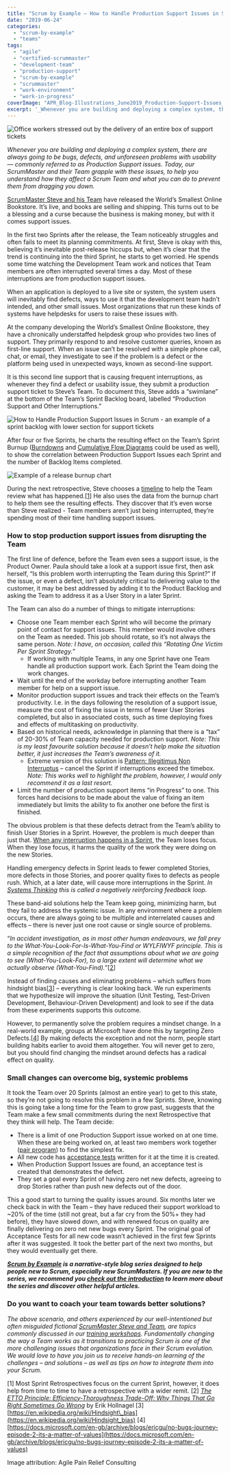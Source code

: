 ```yaml
---
title: "Scrum by Example – How to Handle Production Support Issues in Scrum"
date: "2019-06-24"
categories: 
  - "scrum-by-example"
  - "teams"
tags: 
  - "agile"
  - "certified-scrummaster"
  - "development-team"
  - "production-support"
  - "scrum-by-example"
  - "scrummaster"
  - "work-environment"
  - "work-in-progress"
coverImage: "APR_Blog-Illustrations_June2019_Production-Support-Issues_v3.jpg"
excerpt: '_Whenever you are building and deploying a complex system, there are always going to be'
---
```


![Office workers stressed out by the delivery of an entire box of support tickets](src/content/blog/scrum-production-support/images/APR_Blog-Illustrations_June2019_Production-Support-Issues_v3.jpg)

_Whenever you are building and deploying a complex system, there are always going to be bugs, defects, and unforeseen problems with usability — commonly referred to as Production Support issues. Today, our ScrumMaster and their Team grapple with these issues, to help you understand how they affect a Scrum Team and what you can do to prevent them from dragging you down._

[ScrumMaster Steve and his Team](/blog/scrum-by-example.html) have released the World’s Smallest Online Bookstore. It’s live, and books are selling and shipping. This turns out to be a blessing and a curse because the business is making money, but with it comes support issues.

In the first two Sprints after the release, the Team noticeably struggles and often fails to meet its planning commitments. At first, Steve is okay with this, believing it’s inevitable post-release hiccups but, when it’s clear that the trend is continuing into the third Sprint, he starts to get worried. He spends some time watching the Development Team work and notices that Team members are often interrupted several times a day. Most of these interruptions are from production support issues.

When an application is deployed to a live site or system, the system users will inevitably find defects, ways to use it that the development team hadn’t intended, and other small issues. Most organizations that run these kinds of systems have helpdesks for users to raise these issues with.

At the company developing the World’s Smallest Online Bookstore, they have a chronically understaffed helpdesk group who provides two lines of support. They primarily respond to and resolve customer queries, known as first-line support. When an issue can’t be resolved with a simple phone call, chat, or email, they investigate to see if the problem is a defect or the platform being used in unexpected ways, known as second-line support.

It is this second line support that is causing frequent interruptions, as whenever they find a defect or usability issue, they submit a production support ticket to Steve’s Team. To document this, Steve adds a “swimlane” at the bottom of the Team’s Sprint Backlog board, labelled “Production Support and Other Interruptions.”

![How to Handle Production Support Issues in Scrum - an example of a sprint backlog with lower section for support tickets](src/content/blog/scrum-production-support/images/2019CSM-Sample-Scrum-Task-Board_2-1024x975.jpg)

After four or five Sprints, he charts the resulting effect on the Team’s Sprint Burnup ([Burndowns](/blog/scrummaster-tales-the-trouble-with-sprint-burndowns.html) and [Cumulative Flow Diagrams](/scrummaster-resources-and-references#estimation) could be used as well), to show the correlation between Production Support Issues each Sprint and the number of Backlog Items completed.

![Example of a release burnup chart](src/content/blog/scrum-production-support/images/Release-Burnup-Support-Issues.jpg)

During the next retrospective, Steve chooses a [timeline](https://www.thekua.com/rant/2006/03/a-retrospective-timeline/) to help the Team review what has happened.\[[1](#footnotes)\] He also uses the data from the burnup chart to help them see the resulting effects. They discover that it’s even worse than Steve realized - Team members aren’t just being interrupted, they’re spending most of their time handling support issues.

### How to stop production support issues from disrupting the Team

The first line of defence, before the Team even sees a support issue, is the Product Owner. Paula should take a look at a support issue first, then ask herself, “Is this problem worth interrupting the Team during this Sprint?” If the issue, or even a defect, isn’t absolutely critical to delivering value to the customer, it may be best addressed by adding it to the Product Backlog and asking the Team to address it as a User Story in a later Sprint.

The Team can also do a number of things to mitigate interruptions:

- Choose one Team member each Sprint who will become the primary point of contact for support issues. This member would involve others on the Team as needed. This job should rotate, so it’s not always the same person. _Note: I have, on occasion, called this “Rotating One Victim Per Sprint Strategy.”_
    - If working with multiple Teams, in any one Sprint have one Team handle all production support work. Each Sprint the Team doing the work changes.
- Wait until the end of the workday before interrupting another Team member for help on a support issue.
- Monitor production support issues and track their effects on the Team’s productivity. I.e. in the days following the resolution of a support issue, measure the cost of fixing the issue in terms of fewer User Stories completed, but also in associated costs, such as time deploying fixes and effects of multitasking on productivity.
- Based on historical needs, acknowledge in planning that there is a “tax” of 20-30% of Team capacity needed for production support. _Note: This is my least favourite solution because it doesn’t help make the situation better, it just increases the Team’s awareness of it._
    - Extreme version of this solution is [Pattern: Illegitimus Non Interruptus](https://sites.google.com/a/scrumplop.org/published-patterns/product-organization-pattern-language/illegitimus-non-interruptus) – cancel the Sprint if interruptions exceed the timebox. _Note: This works well to highlight the problem, however, I would only recommend it as a last resort._
- Limit the number of production support items “in Progress” to one. This forces hard decisions to be made about the value of fixing an item immediately but limits the ability to fix another one before the first is finished.

The obvious problem is that these defects detract from the Team’s ability to finish User Stories in a Sprint. However, the problem is much deeper than just that. [When any interruption happens in a Sprint](/blog/scrum-by-example-scrum-anti-patterns-unplanned-work-disrupting-the-sprint.html), the Team loses focus. When they lose focus, it harms the quality of the work they were doing on the new Stories.

Handling emergency defects in Sprint leads to fewer completed Stories, more defects in those Stories, and poorer quality fixes to defects as people rush. Which, at a later date, will cause more interruptions in the Sprint. _In [Systems Thinking](/scrummaster-resources-and-references#systems-thinking) this is called a negatively reinforcing feedback loop._

These band-aid solutions help the Team keep going, minimizing harm, but they fail to address the systemic issue. In any environment where a problem occurs, there are always going to be multiple and interrelated causes and effects – there is never just one root cause or single source of problems.

“_In accident investigation, as in most other human endeavours, we fall prey to the What-You-Look-For-Is-What-You-Find or WYLFIWYF principle. This is a simple recognition of the fact that assumptions about what we are going to see (What-You-Look-For), to a large extent will determine what we actually observe (What-You-Find)._”\[[2](#footnotes)\]

Instead of finding causes and eliminating problems – which suffers from hindsight bias\[[3](#footnotes)\] – everything is clear looking back. We run experiments that we hypothesize will improve the situation (Unit Testing, Test-Driven Development, Behaviour-Driven Development) and look to see if the data from these experiments supports this outcome.

However, to permanently solve the problem requires a mindset change. In a real-world example, groups at Microsoft have done this by targeting Zero Defects.\[[4](#footnotes)\] By making defects the exception and not the norm, people start building habits earlier to avoid them altogether. You will never get to zero, but you should find changing the mindset around defects has a radical effect on quality.

### Small changes can overcome big, systemic problems

It took the Team over 20 Sprints (almost an entire year) to get to this state, so they’re not going to resolve this problem in a few Sprints. Steve, knowing this is going take a long time for the Team to grow past, suggests that the Team make a few small commitments during the next Retrospective that they think will help. The Team decide:

- There is a limit of one Production Support issue worked on at one time. When these are being worked on, at least two members work together ([pair program](/scrum-developer-resources-and-references#pair-programming)) to find the simplest fix.
- All new code has [acceptance tests](/scrum-developer-resources-and-references#bdd-atdd-sbe) written for it at the time it is created.
- When Production Support Issues are found, an acceptance test is created that demonstrates the defect.
- They set a goal every Sprint of having zero net new defects, agreeing to drop Stories rather than push new defects out of the door.

This a good start to turning the quality issues around. Six months later we check back in with the Team – they have reduced their support workload to ~20% of the time (still not great, but a far cry from the 50%+ they had before), they have slowed down, and with renewed focus on quality are finally delivering on zero net new bugs every Sprint. The original goal of Acceptance Tests for all new code wasn’t achieved in the first few Sprints after it was suggested. It took the better part of the next two months, but they would eventually get there.

_**[Scrum by Example](/blog/category/scrum-by-example) is a narrative-style blog series designed to help people new to Scrum, especially new ScrumMasters. If you are new to the series, we recommend you [check out the introduction](/blog/scrum-by-example.html) to learn more about the series and discover other helpful articles.**_

### Do you want to coach your team towards better solutions?

_The above scenario, and others experienced by our well-intentioned but often misguided fictional [ScrumMaster Steve and Team](/blog/scrum-by-example.html), are topics commonly discussed in our [training workshops](/certified-scrum-agile-training). Fundamentally changing the way a Team works as it transitions to practicing Scrum is one of the more challenging issues that organizations face in their Scrum evolution. We would love to have you join us to receive hands-on learning of the challenges – and solutions – as well as tips on how to integrate them into your Scrum._

\[1\] Most Sprint Retrospectives focus on the current Sprint, however, it does help from time to time to have a retrospective with a wider remit. \[2\] [_The ETTO Principle: Efficiency-Thoroughness Trade-Off: Why Things That Go Right Sometimes Go Wrong_](https://www.amazon.ca/ETTO-Principle-Efficiency-Thoroughness-Trade-Off-Sometimes-ebook/dp/B077315CYY/&tag=notesfromatoo-20) by Erik Hollnagel \[3\] [https://en.wikipedia.org/wiki/Hindsight\_bias](https://en.wikipedia.org/wiki/Hindsight_bias) \[4\] [https://docs.microsoft.com/en-gb/archive/blogs/ericgu/no-bugs-journey-episode-2-its-a-matter-of-values](https://docs.microsoft.com/en-gb/archive/blogs/ericgu/no-bugs-journey-episode-2-its-a-matter-of-values)

Image attribution: Agile Pain Relief Consulting
